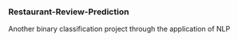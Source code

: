 ### Restaurant-Review-Prediction
Another binary classification project through the application of NLP
